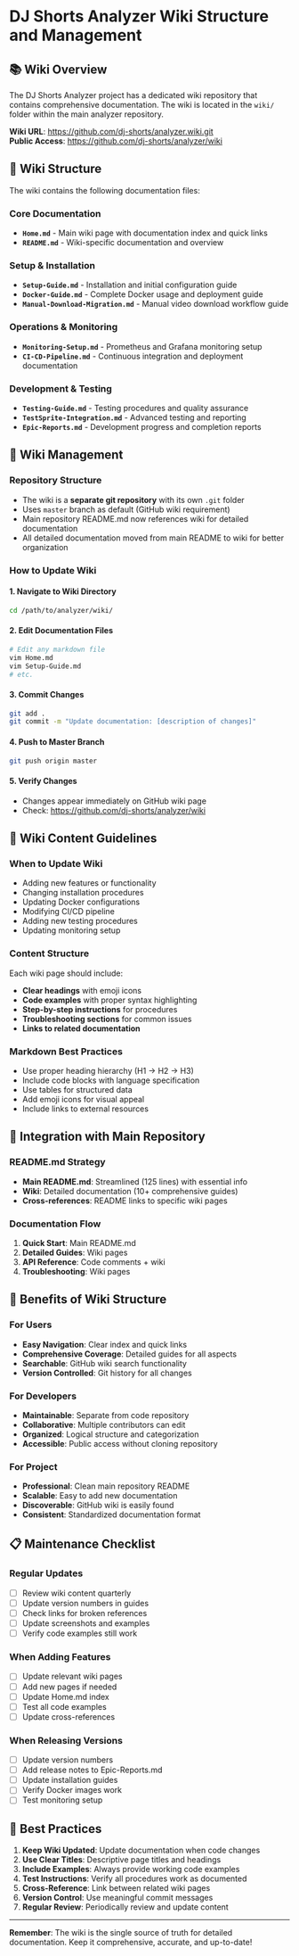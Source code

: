 # DJ Shorts Analyzer Wiki Structure and Management

## 📚 Wiki Overview

The DJ Shorts Analyzer project has a dedicated wiki repository that contains comprehensive documentation. The wiki is located in the `wiki/` folder within the main analyzer repository.

**Wiki URL**: https://github.com/dj-shorts/analyzer.wiki.git  
**Public Access**: https://github.com/dj-shorts/analyzer/wiki

## 📁 Wiki Structure

The wiki contains the following documentation files:

### Core Documentation
- **`Home.md`** - Main wiki page with documentation index and quick links
- **`README.md`** - Wiki-specific documentation and overview

### Setup & Installation
- **`Setup-Guide.md`** - Installation and initial configuration guide
- **`Docker-Guide.md`** - Complete Docker usage and deployment guide
- **`Manual-Download-Migration.md`** - Manual video download workflow guide

### Operations & Monitoring
- **`Monitoring-Setup.md`** - Prometheus and Grafana monitoring setup
- **`CI-CD-Pipeline.md`** - Continuous integration and deployment documentation

### Development & Testing
- **`Testing-Guide.md`** - Testing procedures and quality assurance
- **`TestSprite-Integration.md`** - Advanced testing and reporting
- **`Epic-Reports.md`** - Development progress and completion reports

## 🔧 Wiki Management

### Repository Structure
- The wiki is a **separate git repository** with its own `.git` folder
- Uses `master` branch as default (GitHub wiki requirement)
- Main repository README.md now references wiki for detailed documentation
- All detailed documentation moved from main README to wiki for better organization

### How to Update Wiki

#### 1. Navigate to Wiki Directory
```bash
cd /path/to/analyzer/wiki/
```

#### 2. Edit Documentation Files
```bash
# Edit any markdown file
vim Home.md
vim Setup-Guide.md
# etc.
```

#### 3. Commit Changes
```bash
git add .
git commit -m "Update documentation: [description of changes]"
```

#### 4. Push to Master Branch
```bash
git push origin master
```

#### 5. Verify Changes
- Changes appear immediately on GitHub wiki page
- Check: https://github.com/dj-shorts/analyzer/wiki

## 📝 Wiki Content Guidelines

### When to Update Wiki
- Adding new features or functionality
- Changing installation procedures
- Updating Docker configurations
- Modifying CI/CD pipeline
- Adding new testing procedures
- Updating monitoring setup

### Content Structure
Each wiki page should include:
- **Clear headings** with emoji icons
- **Code examples** with proper syntax highlighting
- **Step-by-step instructions** for procedures
- **Troubleshooting sections** for common issues
- **Links to related documentation**

### Markdown Best Practices
- Use proper heading hierarchy (H1 → H2 → H3)
- Include code blocks with language specification
- Use tables for structured data
- Add emoji icons for visual appeal
- Include links to external resources

## 🔗 Integration with Main Repository

### README.md Strategy
- **Main README.md**: Streamlined (125 lines) with essential info
- **Wiki**: Detailed documentation (10+ comprehensive guides)
- **Cross-references**: README links to specific wiki pages

### Documentation Flow
1. **Quick Start**: Main README.md
2. **Detailed Guides**: Wiki pages
3. **API Reference**: Code comments + wiki
4. **Troubleshooting**: Wiki pages

## 🚀 Benefits of Wiki Structure

### For Users
- **Easy Navigation**: Clear index and quick links
- **Comprehensive Coverage**: Detailed guides for all aspects
- **Searchable**: GitHub wiki search functionality
- **Version Controlled**: Git history for all changes

### For Developers
- **Maintainable**: Separate from code repository
- **Collaborative**: Multiple contributors can edit
- **Organized**: Logical structure and categorization
- **Accessible**: Public access without cloning repository

### For Project
- **Professional**: Clean main repository README
- **Scalable**: Easy to add new documentation
- **Discoverable**: GitHub wiki is easily found
- **Consistent**: Standardized documentation format

## 📋 Maintenance Checklist

### Regular Updates
- [ ] Review wiki content quarterly
- [ ] Update version numbers in guides
- [ ] Check links for broken references
- [ ] Update screenshots and examples
- [ ] Verify code examples still work

### When Adding Features
- [ ] Update relevant wiki pages
- [ ] Add new pages if needed
- [ ] Update Home.md index
- [ ] Test all code examples
- [ ] Update cross-references

### When Releasing Versions
- [ ] Update version numbers
- [ ] Add release notes to Epic-Reports.md
- [ ] Update installation guides
- [ ] Verify Docker images work
- [ ] Test monitoring setup

## 🎯 Best Practices

1. **Keep Wiki Updated**: Update documentation when code changes
2. **Use Clear Titles**: Descriptive page titles and headings
3. **Include Examples**: Always provide working code examples
4. **Test Instructions**: Verify all procedures work as documented
5. **Cross-Reference**: Link between related wiki pages
6. **Version Control**: Use meaningful commit messages
7. **Regular Review**: Periodically review and update content

---

**Remember**: The wiki is the single source of truth for detailed documentation. Keep it comprehensive, accurate, and up-to-date!
